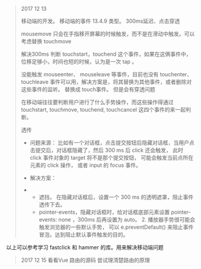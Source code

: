> 2017 12 13
>
> 移动端的开发。 移动端的事件 13.4.9 类型。 300ms延迟、点击穿透
>
> mousemove 只会在手指移开屏幕的时候触发，而不是在滑动中触发。可以考虑替换 touchmove
>
> 解决300ms  判断 touchstart，touchend 这个事件，如果在这俩事件中， 位移足够小，时间也短的时候，认为是一次 tap 。
>
> 没能触发 mouseenter、 mouseleave 等事件，目前也没有 touchenter、touchleave 事件可以用，解决方案是，将其替换为其他事件，或者删除对这些事件的监听。 替换成 touch事件。 但是会有穿透问题
>
> 在移动端往往要判断用户进行了什么手势操作，而这些操作得通过 touchstart, touchmove, touchend, touchcancel 这四个事件的来一起判断。
>
> 透传
>
> - 问题来源： 比如有一个对话框，点击提交按钮后隐藏对话框，当用户点击提交后，对话框隐藏了，然后 300 ms 后 click 还会触发， 此时 click 事件对象的 target 将不是那个提交按钮， 可能会触发当前点所在元素的 click 操作， 或者 input 的 focus 事件。
>
> - 解决方案：
>
> - - 遮挡， 在隐藏对话框后，设置一个 300 ms 的透明遮罩，阻止事件透传下去。
>   - pointer-events，隐藏对话框时，给对话框底部元素设置 pointer-events: none ，300ms 后再设置为 auto。 2. 播放器手势很可能会触发浏览器的一些默认手势， 可以 e.preventDefault() 来阻止事件冒泡，达到阻止默认事件触发的目的。

以上可以参考学习 fastclick 和 hammer 的库。用来解决移动端问题


> 2017 12 15
> 看看Vue 路由的源码 尝试理清楚路由的原理
>


